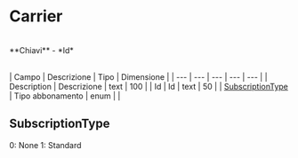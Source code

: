 # Carrier

<br>
**Chiavi**
- *Id*
<br><br>

| Campo | Descrizione | Tipo | Dimensione | 
| --- | --- | --- | --- | --- |
| Description | Descrizione | text | 100 |
| Id | Id | text | 50 |
| [SubscriptionType](#SubscriptionType) | Tipo abbonamento | enum |  |

SubscriptionType
---
0: None
1: Standard

